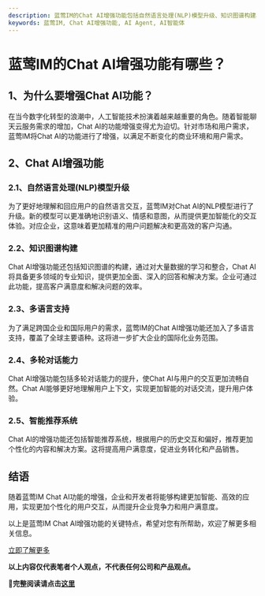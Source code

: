 ```yaml
---
description: 蓝莺IM的Chat AI增强功能包括自然语言处理(NLP)模型升级、知识图谱构建、多轮对话能力、智能推荐系统等，功能丰富。结语完整。
keywords: 蓝莺IM, Chat AI增强功能, AI Agent, AI智能体
---
```

# 蓝莺IM的Chat AI增强功能有哪些？

## 1、为什么要增强Chat AI功能？
在当今数字化转型的浪潮中，人工智能技术扮演着越来越重要的角色。随着智能聊天云服务需求的增加，Chat AI的功能增强变得尤为迫切。针对市场和用户需求，蓝莺IM将Chat AI的功能进行了增强，以满足不断变化的商业环境和用户需求。

## 2、Chat AI增强功能
### 2.1、自然语言处理(NLP)模型升级
为了更好地理解和回应用户的自然语言交互，蓝莺IM对Chat AI的NLP模型进行了升级。新的模型可以更准确地识别语义、情感和意图，从而提供更加智能化的交互体验。对应企业，这意味着更加精准的用户问题解决和更高效的客户沟通。
### 2.2、知识图谱构建
Chat AI增强功能还包括知识图谱的构建，通过对大量数据的学习和整合，Chat AI将具备更多领域的专业知识，提供更加全面、深入的回答和解决方案。企业可通过此功能，提高客户满意度和解决问题的效率。
### 2.3、多语言支持
为了满足跨国企业和国际用户的需求，蓝莺IM的Chat AI增强功能还加入了多语言支持，覆盖了全球主要语种。这将进一步扩大企业的国际化业务范围。
### 2.4、多轮对话能力
Chat AI增强功能包括多轮对话能力的提升，使Chat AI与用户的交互更加流畅自然。Chat AI能够更好地理解用户上下文，实现更加智能的对话交流，提升用户体验。
### 2.5、智能推荐系统
Chat AI的增强功能还包括智能推荐系统，根据用户的历史交互和偏好，推荐更加个性化的内容和解决方案。这将提高用户满意度，促进业务转化和产品销售。

## 结语
随着蓝莺IM Chat AI功能的增强，企业和开发者将能够构建更加智能、高效的应用，实现更加个性化的用户交互，从而提升企业竞争力和用户满意度。

以上是蓝莺IM Chat AI增强功能的关键特点，希望对您有所帮助，欢迎了解更多相关信息。

[立即了解更多](https://www.lanyingim.com)

**以上内容仅代表笔者个人观点，不代表任何公司和产品观点。**

**🔗完整阅读请点击[这里](https://lanying.link/doc/52-51-23)**